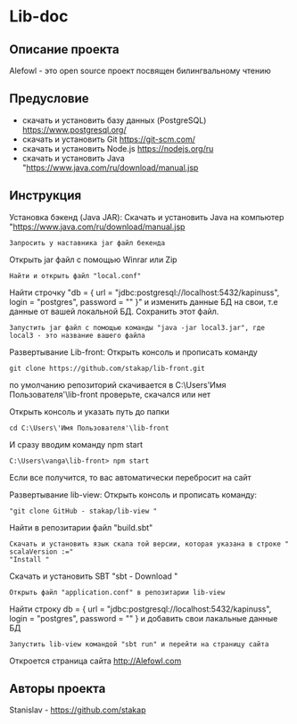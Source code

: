 # Lib-doc

## Описание проекта
Alefowl - это open source проект посвящен билингвальному чтению 

## Предусловие
+ скачать и установить базу данных (PostgreSQL)
https://www.postgresql.org/
+ скачать и установить Git
https://git-scm.com/
+ скачать и установить Node.js
https://nodejs.org/ru
+ скачать и установить Java
"https://www.java.com/ru/download/manual.jsp
## Инструкция
 Установка бэкенд (Java JAR):
Скачать и установить Java на компьютер "https://www.java.com/ru/download/manual.jsp
```
Запросить у наставника jar файл бекенда
```
Открыть jar файл с помощью Winrar или Zip
```
Найти и открыть файл "local.conf"
```
Найти строчку "db = { url = "jdbc:postgresql://localhost:5432/kapinuss", login = "postgres", password = "" }"
и изменить данные БД на свои, т.е данные от вашей локальной БД. Сохранить этот файл.
```
Запустить jar файл с помощью команды "java -jar local3.jar", где local3 - это название вашего файла
```
Развертывание Lib-front:
Открыть консоль и прописать команду
```
git clone https://github.com/stakap/lib-front.git
```
по умолчанию репозиторий скачивается в C:\Users\'Имя Пользователя'\lib-front
проверьте, скачался или нет

Открыть консоль и указать путь до папки 
```
cd C:\Users\'Имя Пользователя'\lib-front
```
И сразу вводим команду npm start
```
C:\Users\vanga\lib-front> npm start
```
Если все получится, то вас автоматически перебросит на сайт 

Развертывание lib-view:
Открыть консоль и прописать команду:
```
"git clone GitHub - stakap/lib-view "
```
Найти в репозитарии файл "build.sbt"
```
Скачать и установить язык скала той версии, которая указана в строке " scalaVersion :="
"Install "
```
Скачать и установить SBT "sbt - Download "
```
Открыть файл "application.conf" в репозитарии lib-view
```
Найти строку db = { url = "jdbc:postgresql://localhost:5432/kapinuss", login = "postgres", password = "" }
и добавить свои лакальные данные БД
```
Запустить lib-view командой "sbt run" и перейти на страницу сайта
```
Откроется страница сайта http://Alefowl.com

## Авторы проекта
Stanislav - https://github.com/stakap
